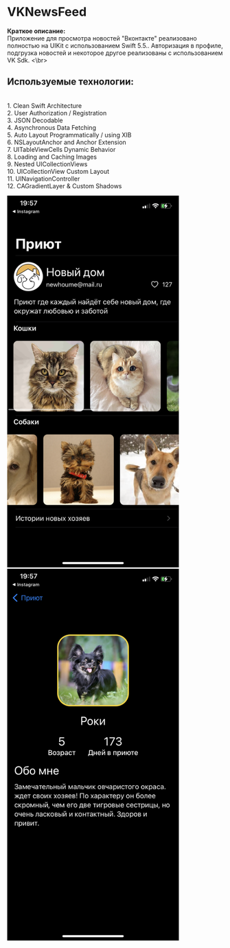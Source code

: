 # VKNewsFeed

<b>Краткое описание: </b>
<br> Приложение для просмотра новостей "Вконтакте" реализовано полностью на UIKit c использованием Swift 5.5.. Авторизация в профиле, подгрузка новостей и некоторое другое реализованы с использованием VK Sdk. <\br>

## Используемые технологии: 

<br> 1. Clean Swift Architecture </br>
2. User Authorization / Registration
<br> 3. JSON Decodable </br>
4. Asynchronous Data Fetching
<br> 5. Auto Layout Programmatically / using XIB </br>
6. NSLayoutAnchor and Anchor Extension
<br> 7. UITableViewCells Dynamic Behavior </br>
8. Loading and Caching Images
<br> 9. Nested UICollectionViews </br>
10. UICollectionView Custom Layout
<br> 11. UINavigationController </br>
12. CAGradientLayer & Custom Shadows
 
<img src="https://github.com/ValentinaLuchinovich/AnimalShelter-SwiftUI/blob/Screenshots/IMG_6750.PNG" width="400"/> <img src="https://github.com/ValentinaLuchinovich/AnimalShelter-SwiftUI/blob/Screenshots/IMG_6751.PNG" width="400"/>
